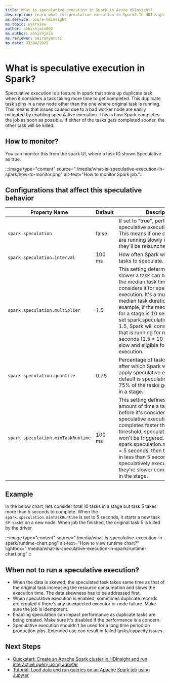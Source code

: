 ```yaml
---
title: What is speculative execution in Spark in Azure HDInsight?
description: Learn what is speculative execution in Spark? In HDInsight.
ms.service: azure-hdinsight
ms.topic: overview
author: abhishjain002
ms.author: abhishjain
ms.reviewer: sairamyeturi
ms.date: 03/04/2025
---
```


# What is speculative execution in Spark?

Speculative execution is a feature in spark that spins up duplicate task when it considers a task taking more time to get completed. This duplicate task spins in a new node other than the one where original task is running. This means that issues caused due to a bad worker node are easily mitigated by enabling speculative execution. 
This is how Spark completes the job as soon as possible. If either of the tasks gets completed sooner, the other task will be killed.

## How to monitor?

You can monitor this from the spark UI, where a task ID shown Speculative as true.

:::image type="content" source="./media/what-is-speculative-execution-in-spark/how-to-monitor.png" alt-text="How to monitor Spark job.":::

## Configurations that affect this speculative behavior

|Property Name|	Default|Description|
|-|-|-|
|`spark.speculation`             |   false     |      If set to "true", performs speculative execution of tasks. This means if one or more tasks are running slowly in a stage, they'll be relaunched. |
|   `spark.speculation.interval`         |  100 ms        |    How often Spark will check for tasks to speculate.      |
|  `spark.speculation.multiplier`        |1.5          | This setting determines how much slower a task can be compared to the median task time before Spark considers it for speculative execution. It's a multiplier of the median task duration. Form example, if the median task time for a stage is 10 seconds, and you set spark.speculation.multiplier = 1.5, Spark will consider any task that is running for more than 15 seconds (1.5 * 10 seconds) to be slow and eligible for speculative execution.|
| `spark.speculation.quantile`           |   0.75       | Percentage of tasks completed after which Spark will start to apply speculative execution. The default is speculation starts after 75% of the tasks gets completed in a stage.         |
|      `spark.speculation.minTaskRuntime`      |     100 ms     |   This setting defines the minimum amount of time a task should run before it's considered for speculative execution. If a task completes faster than this threshold, speculative execution won't be triggered. For example, if spark.speculation.minTaskRuntime = 5 seconds, then tasks that finish in less than 5 seconds won't be speculatively executed, even if they're slower compared to others in the stage.|


## Example

In the below chart, lets consider total 10 tasks in a stage but task 5 takes more than 5 seconds to complete. 
When the `spark.speculation.minTaskRuntime` is set to 5 seconds, it starts a new task `SP-task5` on a new node. 
When job the finished, the original task 5 is killed by the driver.

:::image type="content" source="./media/what-is-speculative-execution-in-spark/runtime-chart.png" alt-text="How to view runtime chart?" lightbox="./media/what-is-speculative-execution-in-spark/runtime-chart.png":::

## When not to run a speculative execution?

* When the data is skewed, the speculated task takes same time as that of the original task increasing the resource consumption and slows the execution time. The data skewness has to be addressed first.
* When speculative execution is enabled, sometimes duplicate records are created if there's any unexpected executor or node failure. Make sure the job is idempotent.
* Enabling speculation can impact performance as duplicate tasks are being created. Make sure it's disabled if the performance is a concern.
* Speculative execution shouldn't be used for a long time period on production jobs. Extended use can result in failed tasks/capacity issues.

## Next Steps

* [Quickstart: Create an Apache Spark cluster in HDInsight and run interactive query using Jupyter](./apache-spark-jupyter-spark-sql-use-portal.md)
* [Tutorial: Load data and run queries on an Apache Spark job using Jupyter](./apache-spark-load-data-run-query.md)
